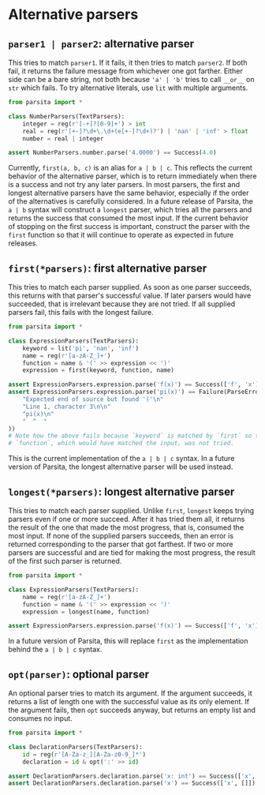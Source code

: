 # Alternative parsers

## `parser1 | parser2`: alternative parser

This tries to match `parser1`. If it fails, it then tries to match `parser2`. If both fail, it returns the failure message from whichever one got farther. Either side can be a bare string, not both because `'a' | 'b'` tries to call `__or__` on `str` which fails. To try alternative literals, use `lit` with multiple arguments.

```python
from parsita import *

class NumberParsers(TextParsers):
    integer = reg(r'[-+]?[0-9]+') > int
    real = reg(r'[+-]?\d+\.\d+(e[+-]?\d+)?') | 'nan' | 'inf' > float
    number = real | integer

assert NumberParsers.number.parse('4.0000') == Success(4.0)
```

Currently, `first(a, b, c)` is an alias for `a | b | c`. This reflects the current behavior of the alternative parser, which is to return immediately when there is a success and not try any later parsers. In most parsers, the first and longest alternative parsers have the same behavior, especially if the order of the alternatives is carefully considered. In a future release of Parsita, the `a | b` syntax will construct a `longest` parser, which tries all the parsers and returns the success that consumed the most input. If the current behavior of stopping on the first success is important, construct the parser with the `first` function so that it will continue to operate as expected in future releases.

## `first(*parsers)`: first alternative parser

This tries to match each parser supplied. As soon as one parser succeeds, this returns with that parser's successful value. If later parsers would have succeeded, that is irrelevant because they are not tried. If all supplied parsers fail, this fails with the longest failure.

```python
from parsita import *

class ExpressionParsers(TextParsers):
    keyword = lit('pi', 'nan', 'inf')
    name = reg(r'[a-zA-Z_]+')
    function = name & '(' >> expression << ')'
    expression = first(keyword, function, name)

assert ExpressionParsers.expression.parse('f(x)') == Success(['f', 'x'])
assert ExpressionParsers.expression.parse('pi(x)') == Failure(ParseError(
    "Expected end of source but found '('\n"
    "Line 1, character 3\n\n"
    "pi(x)\n"
    "  ^  "
))
# Note how the above fails because `keyword` is matched by `first` so that
# `function`, which would have matched the input, was not tried.
```

This is the current implementation of the `a | b | c` syntax. In a future version of Parsita, the longest alternative parser will be used instead.

## `longest(*parsers)`: longest alternative parser

This tries to match each parser supplied. Unlike `first`, `longest` keeps trying parsers even if one or more succeed. After it has tried them all, it returns the result of the one that made the most progress, that is, consumed the most input. If none of the supplied parsers succeeds, then an error is returned corresponding to the parser that got farthest. If two or more parsers are successful and are tied for making the most progress, the result of the first such parser is returned.

```python
from parsita import *

class ExpressionParsers(TextParsers):
    name = reg(r'[a-zA-Z_]+')
    function = name & '(' >> expression << ')'
    expression = longest(name, function)

assert ExpressionParsers.expression.parse('f(x)') == Success(['f', 'x'])
```

In a future version of Parsita, this will replace `first` as the implementation behind the `a | b | c` syntax.

## `opt(parser)`: optional parser
An optional parser tries to match its argument. If the argument succeeds, it returns a list of length one with the successful value as its only element. If the argument fails, then `opt` succeeds anyway, but returns an empty list and consumes no input.

```python
from parsita import *

class DeclarationParsers(TextParsers):
    id = reg(r'[A-Za-z_][A-Za-z0-9_]*')
    declaration = id & opt(':' >> id)

assert DeclarationParsers.declaration.parse('x: int') == Success(['x', ['int']])
assert DeclarationParsers.declaration.parse('x') == Success(['x', []])
```
